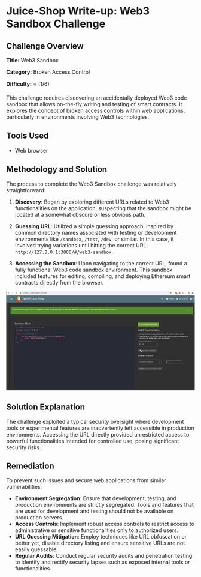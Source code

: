 # Juice-Shop Write-up: Web3 Sandbox Challenge

## Challenge Overview

**Title:** Web3 Sandbox

**Category:** Broken Access Control

**Difficulty:** ⭐ (1/6)

This challenge requires discovering an accidentally deployed Web3 code sandbox that allows on-the-fly writing and testing of smart contracts. It explores the concept of broken access controls within web applications, particularly in environments involving Web3 technologies.

## Tools Used

- Web browser

## Methodology and Solution

The process to complete the Web3 Sandbox challenge was relatively straightforward:

1. **Discovery**: Began by exploring different URLs related to Web3 functionalities on the application, suspecting that the sandbox might be located at a somewhat obscure or less obvious path.
   
2. **Guessing URL**: Utilized a simple guessing approach, inspired by common directory names associated with testing or development environments like `/sandbox`, `/test`, `/dev`, or similar. In this case, it involved trying variations until hitting the correct URL: `http://127.0.0.1:3000/#/web3-sandbox`.

3. **Accessing the Sandbox**: Upon navigating to the correct URL, found a fully functional Web3 code sandbox environment. This sandbox included features for editing, compiling, and deploying Ethereum smart contracts directly from the browser.

![interface](../assets/difficulty1/web3_interface_1.png)


## Solution Explanation

The challenge exploited a typical security oversight where development tools or experimental features are inadvertently left accessible in production environments. Accessing the URL directly provided unrestricted access to powerful functionalities intended for controlled use, posing significant security risks.

## Remediation

To prevent such issues and secure web applications from similar vulnerabilities:

- **Environment Segregation**: Ensure that development, testing, and production environments are strictly segregated. Tools and features that are used for development and testing should not be available on production servers.
- **Access Controls**: Implement robust access controls to restrict access to administrative or sensitive functionalities only to authorized users.
- **URL Guessing Mitigation**: Employ techniques like URL obfuscation or better yet, disable directory listing and ensure sensitive URLs are not easily guessable.
- **Regular Audits**: Conduct regular security audits and penetration testing to identify and rectify security lapses such as exposed internal tools or functionalities.
